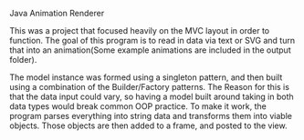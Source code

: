 Java Animation Renderer


This was a project that focused heavily on the MVC layout in order to function. The goal of this program is to read in data via
text or SVG and turn that into an animation(Some example animations are included in the output folder). 

The model instance was formed using a singleton
pattern, and then built using a combination of the Builder/Factory patterns. The Reason for this is that the data input could
vary, so having a model built around taking in both data types would break common OOP practice. To make it work, the program
parses everything into string data and transforms them into viable objects. Those objects are then added to a frame, and posted
to the view. 
